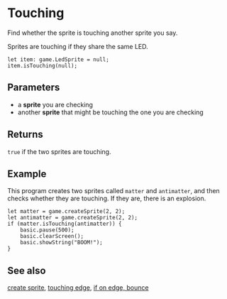 # Touching

Find whether the sprite is touching another sprite you say.

Sprites are touching if they share the same LED.

```sig
let item: game.LedSprite = null;
item.isTouching(null);
```

## Parameters

* a **sprite** you are checking
* another **sprite** that might be touching the one you are checking

## Returns

`true` if the two sprites are touching.

## Example

This program creates two sprites called ``matter`` and ``antimatter``,
and then checks whether they are touching.  If they are, there is an
explosion.

```blocks
let matter = game.createSprite(2, 2);
let antimatter = game.createSprite(2, 2);
if (matter.isTouching(antimatter)) {
    basic.pause(500);
    basic.clearScreen();
    basic.showString("BOOM!");
}
```

## See also

[create sprite](/reference/game/create-sprite),
[touching edge](/reference/game/touching-edge),
[if on edge, bounce](/reference/game/if-on-edge-bounce)
